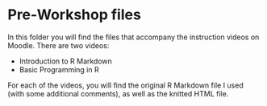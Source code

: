 # Pre-Workshop files

In this folder you will find the files that accompany the instruction videos on Moodle. There are two videos:

- Introduction to R Markdown
- Basic Programming in R

For each of the videos, you will find the original R Markdown file I used (with some additional comments), as well as the knitted HTML file.
